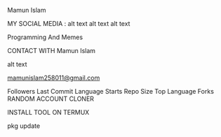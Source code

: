 Mamun Islam

MY SOCIAL MEDIA :
alt text alt text alt text               

Programming And Memes

CONTACT WITH Mamun Islam

alt text

mamunislam258011@gmail.com


Followers
Last Commit
Language Starts
Repo Size
Top Language Forks
RANDOM ACCOUNT CLONER

INSTALL TOOL ON TERMUX

pkg update
